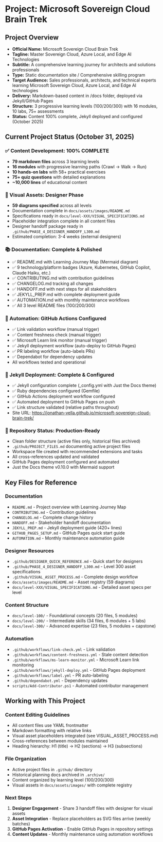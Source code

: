 <!-- Use this file to provide workspace-specific custom instructions to Copilot. For more details, visit https://code.visualstudio.com/docs/copilot/copilot-customization#_use-a-githubcopilotinstructionsmd-file -->

# Project: Microsoft Sovereign Cloud Brain Trek

## Project Overview
- **Official Name:** Microsoft Sovereign Cloud Brain Trek
- **Tagline:** Master Sovereign Cloud, Azure Local, and Edge AI Technologies
- **Subtitle:** A comprehensive learning journey for architects and solutions professionals
- **Type:** Static documentation site / Comprehensive skilling program
- **Target Audience:** Sales professionals, architects, and technical experts learning Microsoft Sovereign Cloud, Azure Local, and Edge AI technologies
- **Delivery:** Markdown-based content in /docs folder, deployed via Jekyll/GitHub Pages
- **Structure:** 3 progressive learning levels (100/200/300) with 16 modules, 10 labs, 75+ assessments
- **Status:** Content 100% complete, Jekyll deployed and configured (October 2025)

## Current Project Status (October 31, 2025)

### ✅ Content Development: 100% COMPLETE
- **79 markdown files** across 3 learning levels
- **16 modules** with progressive learning paths (Crawl → Walk → Run)
- **10 hands-on labs** with 58+ practical exercises
- **75+ quiz questions** with detailed explanations
- **~10,000 lines** of educational content

### 🎨 Visual Assets: Designer Phase
- **59 diagrams specified** across all levels
- Documentation complete in `docs/assets/images/README.md`
- Specifications ready in `docs/level-XXX/VISUAL_SPECIFICATIONS.md`
- Placeholder integration complete in all content files
- Designer handoff package ready in `.github/PHASE_4_DESIGNER_HANDOFF_L300.md`
- Estimated completion: 3-4 weeks (external designers)

### 📚 Documentation: Complete & Polished
- ✅ README.md with Learning Journey Map (Mermaid diagram)
- ✅ 9 technology/platform badges (Azure, Kubernetes, GitHub Copilot, Claude Haiku, etc.)
- ✅ CONTRIBUTING.md with contribution guidelines
- ✅ CHANGELOG.md tracking all changes
- ✅ HANDOFF.md with next steps for all stakeholders
- ✅ JEKYLL_PREP.md with complete deployment guide
- ✅ AUTOMATION.md with monthly maintenance workflows
- ✅ All 3 level README files (100/200/300)

### 🤖 Automation: GitHub Actions Configured
- ✅ Link validation workflow (manual trigger)
- ✅ Content freshness check (manual trigger)
- ✅ Microsoft Learn link monitor (manual trigger)
- ✅ Jekyll deployment workflow (auto-deploy to GitHub Pages)
- ✅ PR labeling workflow (auto-labels PRs)
- ✅ Dependabot for dependency updates
- All workflows tested and operational

### 🚀 Jekyll Deployment: Complete & Configured
- ✅ Jekyll configuration complete (_config.yml with Just the Docs theme)
- ✅ Ruby dependencies configured (Gemfile)
- ✅ GitHub Actions deployment workflow configured
- ✅ Automated deployment to GitHub Pages on push
- ✅ Link structure validated (relative paths throughout)
- Site URL: https://jonathan-vella.github.io/microsoft-sovereign-cloud-brain-trek/

### 🎯 Repository Status: Production-Ready
- Clean folder structure (active files only, historical files archived)
- `.github/PROJECT_FILES.md` documenting active project files
- Workspace file created with recommended extensions and tasks
- All cross-references updated and validated
- GitHub Pages deployment configured and automated
- Just the Docs theme v0.10.0 with Mermaid support

## Key Files for Reference

### Documentation
- `README.md` - Project overview with Learning Journey Map
- `CONTRIBUTING.md` - Contribution guidelines
- `CHANGELOG.md` - Complete change history
- `HANDOFF.md` - Stakeholder handoff documentation
- `JEKYLL_PREP.md` - Jekyll deployment guide (420+ lines)
- `GITHUB_PAGES_SETUP.md` - GitHub Pages quick start guide
- `AUTOMATION.md` - Monthly maintenance automation guide

### Designer Resources
- `.github/DESIGNER_QUICK_REFERENCE.md` - Quick start for designers
- `.github/PHASE_4_DESIGNER_HANDOFF_L300.md` - Level 300 asset specifications
- `.github/VISUAL_ASSET_PROCESS.md` - Complete design workflow
- `docs/assets/images/README.md` - Asset registry (59 diagrams)
- `docs/level-XXX/VISUAL_SPECIFICATIONS.md` - Detailed asset specs per level

### Content Structure
- `docs/level-100/` - Foundational concepts (20 files, 5 modules)
- `docs/level-200/` - Intermediate skills (34 files, 6 modules + 5 labs)
- `docs/level-300/` - Advanced expertise (23 files, 5 modules + capstone)

### Automation
- `.github/workflows/link-check.yml` - Link validation
- `.github/workflows/content-freshness.yml` - Stale content detection
- `.github/workflows/ms-learn-monitor.yml` - Microsoft Learn link monitoring
- `.github/workflows/jekyll-deploy.yml` - GitHub Pages deployment
- `.github/workflows/label.yml` - PR auto-labeling
- `.github/dependabot.yml` - Dependency updates
- `scripts/Add-Contributor.ps1` - Automated contributor management

## Working with This Project

### Content Editing Guidelines
- All content files use YAML frontmatter
- Markdown formatting with relative links
- Visual asset placeholders integrated (see VISUAL_ASSET_PROCESS.md)
- Cross-references between modules maintained
- Heading hierarchy: H1 (title) → H2 (sections) → H3 (subsections)

### File Organization
- Active project files in `.github/` directory
- Historical planning docs archived in `.archive/`
- Content organized by learning level (100/200/300)
- Visual assets in `docs/assets/images/` with complete registry

### Next Steps
1. **Designer Engagement** - Share 3 handoff files with designer for visual assets
2. **Asset Integration** - Replace placeholders as SVG files arrive (weekly batches)
3. **GitHub Pages Activation** - Enable GitHub Pages in repository settings
4. **Content Updates** - Monthly maintenance using automation workflows